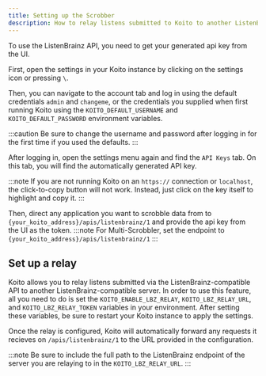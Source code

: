 ```yaml
---
title: Setting up the Scrobber
description: How to relay listens submitted to Koito to another ListenBrainz compatible server.
---
```


To use the ListenBrainz API, you need to get your generated api key from the UI.

First, open the settings in your Koito instance by clicking on the settings icon or pressing `\`.

Then, you can navigate to the account tab and log in using the default credentials `admin` and `changeme`, or
the credentials you supplied when first running Koito using the `KOITO_DEFAULT_USERNAME` and `KOITO_DEFAULT_PASSWORD` environment variables.

:::caution
Be sure to change the username and password after logging in for the first time if you used the defaults.
:::

After logging in, open the settings menu again and find the `API Keys` tab. On this tab, you will find the automatically generated API key.

:::note
If you are not running Koito on an `https://` connection or `localhost`,  the click-to-copy button will not work. Instead, just click on the key itself to highlight and copy it.
:::

Then, direct any application you want to scrobble data from to `{your_koito_address}/apis/listenbrainz/1` and provide the api key from the UI as the token.
:::note
For Multi-Scrobbler, set the endpoint to `{your_koito_address}/apis/listenbrainz/1`
:::

## Set up a relay

Koito allows you to relay listens submitted via the ListenBrainz-compatible API to another ListenBrainz-compatible server.
In order to use this feature, all you need to do is set the `KOITO_ENABLE_LBZ_RELAY`, `KOITO_LBZ_RELAY_URL`, and `KOITO_LBZ_RELAY_TOKEN` variables in your environment.
After setting these variables, be sure to restart your Koito instance to apply the settings.

Once the relay is configured, Koito will automatically forward any requests it recieves on `/apis/listenbrainz/1` to the URL provided in the configuration.

:::note
Be sure to include the full path to the ListenBrainz endpoint of the server you are relaying to in the `KOITO_LBZ_RELAY_URL`.
:::
